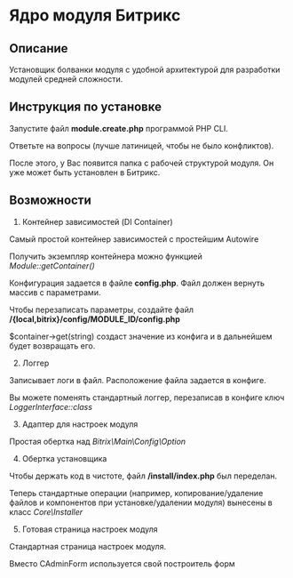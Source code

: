 # Ядро модуля Битрикс

## Описание

Установщик болванки модуля с удобной архитектурой для разработки модулей средней сложности.

## Инструкция по установке

Запустите файл **module.create.php** программой PHP CLI.

Ответьте на вопросы (лучше латиницей, чтобы не было конфликтов).

После этого, у Вас появится папка с рабочей структурой модуля. Он уже может быть установлен в Битрикс.

## Возможности

1. Контейнер зависимостей (DI Container)

Самый простой контейнер зависимостей с простейшим Autowire

Получить экземпляр контейнера можно функцией *Module::getContainer()*

Конфигурация задается в файле **config.php**. Файл должен вернуть массив с параметрами.

Чтобы перезаписать параметры, создайте файл **/{local,bitrix}/config/MODULE_ID/config.php**

$container->get(string) создаст значение из конфига и в дальнейшем будет возвращать его.

2. Логгер

Записывает логи в файл. Расположение файла задается в конфиге.

Вы можете поменять стандартный логгер, перезаписав в конфиге ключ *LoggerInterface::class*

3. Адаптер для настроек модуля

Простая обертка над *Bitrix\Main\Config\Option*

4. Обертка установщика

Чтобы держать код в чистоте, файл **/install/index.php** был переделан.

Теперь стандартные операции (например, копирование/удаление файлов и компонентов при установке/удалении модуля) вынесены в класс *Core\Installer*

5. Готовая страница настроек модуля

Стандартная страница настроек модуля.

Вместо CAdminForm используется свой построитель форм
